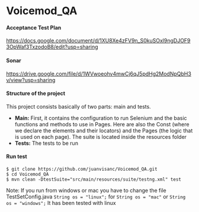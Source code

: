 # Voicemod_QA

#### Acceptance Test Plan

<https://docs.google.com/document/d/1XU8Xe4zFV9n_S0kuSOxl9ngDJOF93OpWaf3TxzodoB8/edit?usp=sharing>

#### Sonar

<https://drive.google.com/file/d/1WVwoeohv4mwCj6qJ5pdHg2ModNpQbH3v/view?usp=sharing>

#### Structure of the project

This project consists basically of two parts: main and tests. 

- **Main:** First, it contains the configuration to run Selenium and the basic functions and methods to use in Pages. Here are also the Const (where we declare the elements and their locators) and the Pages (the logic that is used on each page).
The suite is located inside the resources folder
- **Tests:** The tests to be run

#### Run test
    $ git clone https://github.com/juanvisanc/Voicemod_QA.git
    $ cd Voicemod_QA
    $ mvn clean -DtestSuite="src/main/resources/suite/testng.xml" test

Note: If you run from windows or mac you have to change the file TestSetConfig.java `String os = "linux";` for `String os = "mac"` or `String os = "windows";`  It has been tested with linux
